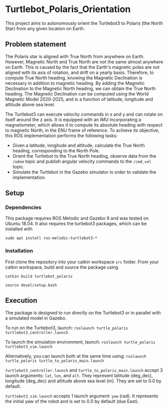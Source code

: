 # Turtlebot_Polaris_Orientation
This project aims to autonomously orient the Turtlebot3 to Polaris (the North Star) from any given location on Earth.

## Problem statement

The Polaris star is aligned with True North from anywhere on Earth. However, Magnetic North and True North are not the same almost anywhere on Earth. This is caused by the fact that the Earth's magnetic poles are not aligned with its axis of rotation, and drift on a yearly basis. Therefore, to compute True North heading, knowing the Magnetic Declination is necessary in addition to magnetic heading. By adding the Magnetic Declination to the Magnetic North heading, we can obtain the True North heading. The Magnetic Declination can be computed using the World Magnetic Model 2020-2025, and is a function of latitude, longitude and altitude above sea level.

The Turtlebot3 can execute velocity commands in x and y and can rotate on itself around the z axis. It is equipped with an IMU incorporating a magnetometer, which allows it to compute its absolute heading with respect to magnetic North, in the ENU frame of reference. To achieve its objective, this ROS implementation performs the following tasks:
- Given a latitude, longitude and altitude, calculate the True North heading, corresponding to the North Pole.
- Orient the Turtlebot to the True North heading, observe data from the `/odom` topic and publish angular velocity commands to the `/cmd_vel` topic.
- Simulate the Turtlebot in the Gazebo simulator in order to validate the implementation.

## Setup

### Dependencies

This package requires ROS Melodic and Gazebo 9 and was tested on Ubuntu 18.04. It also requires the turtlebot3 packages, which can be installed with

```sudo apt install ros-melodic-turtlebot3-*```

### Installation

First clone the repository into your catkin workspace `src` folder. From your catkin workspace, build and source the package using

```catkin build turtlebot_polaris```

```source devel/setup.bash```

## Execution

The package is designed to run directly on the Turtlebot3 or in parallel with a simulated model in Gazebo.

To run on the Turtlebot3, launch:
```roslaunch turtle_polaris turtlebot3_controller.launch```

To launch the simulation environment, launch:
```roslaunch turtle_polaris turtlebot3_sim.launch```

Alternatively, you can launch both at the same time using:
```roslaunch turtle_polaris turtle_to_polaris_main.launch```

`turtlebot3_controller.launch` and `turtle_to_polaris_main.launch` accept 3 launch arguments: `lat`, `lon`, and `alt`. They represent latitude (deg_dec), longitude (deg_dec) and altitude above sea level (m). They are set to 0.0 by default.

`turtlebot3_sim.launch` accepts 1 launch argument: `yaw` (rad). It represents the initial yaw of the robot and is set to 0.0 by default (due East).
